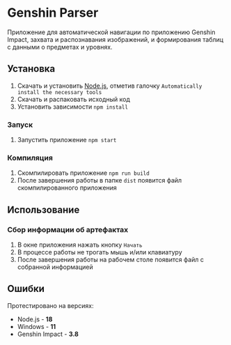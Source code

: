 # Genshin Parser
Приложение для автоматической навигации по приложению Genshin Impact, захвата и распознавания изображений, и формирования таблиц с данными о предметах и уровнях.

## Установка
1. Скачать и установить [Node.js](https://nodejs.org/ru/download/), отметив галочку `Automatically install the necessary tools`
2. Скачать и распаковать исходный код
3. Установить зависимости `npm install`

### Запуск
1. Запустить приложение `npm start`

### Компиляция
1. Скомпилировать приложение `npm run build`
2. После завершения работы в папке `dist` появится файл скомпилированного приложения

## Использование
### Сбор информации об артефактах
1. В окне приложения нажать кнопку `Начать`
2. В процессе работы не трогать мышь и/или клавиатуру
3. После завершения работы на рабочем столе появится файл с собранной информацией

## Ошибки
Протестировано на версиях:
- Node.js - **18**
- Windows - **11**
- Genshin Impact - **3.8**
